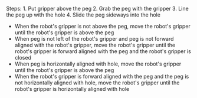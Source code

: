

Steps:  1. Put gripper above the peg  2. Grab the peg with the gripper  3. Line the peg up with the hole  4. Slide the peg sideways into the hole
- When the robot's gripper is not above the peg, move the robot's gripper until the robot's gripper is above the peg
- When peg is not left of the robot's gripper and peg is not forward aligned with the robot's gripper, move the robot's gripper until the robot's gripper is forward aligned with the peg and the robot's gripper is closed
- When peg is horizontally aligned with hole, move the robot's gripper until the robot's gripper is above the peg
- When the robot's gripper is forward aligned with the peg and the peg is not horizontally aligned with hole, move the robot's gripper until the robot's gripper is horizontally aligned with hole